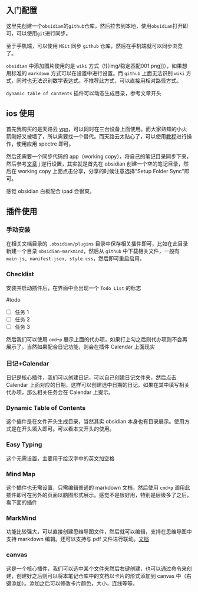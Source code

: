 ```toc

```
## 入门配置

这里先创建一个`obsidian`的`github`仓库，然后拉去到本地，使用`obsidian`打开即可，可以使用`git`进行同步。

至于手机端，可以使用 `MGit` 同步 `github` 仓库，然后在手机端就可以同步浏览了。

`obsidian` 中添加图片使用的是 `wiki` 方式（![[img/稳定匹配001.png]]），如果想用标准的 `markdown` 方式可以在设置中进行设置。而 `github` 上面无法识别 `wiki` 方式，同时也无法识别数学表达式。不推荐此方式，可以直接用相对路径方式。

`dynamic table of contents` 插件可以动态生成目录，参考文章开头


## ios 使用

首先我购买的是天路云 [vpn](http://91tianlu.click/index.php)，可以同时在三台设备上面使用。而大家熟知的小火箭刚好又被墙了，所以需要找一个替代。而天路云太贴心了，可以使用[教程](http://91tianlu.fashion/knowledgebase.php?action=displayarticle&id=2)进行操作，使用应用 spectre 即可。

然后还需要一个同步代码的 app（working copy），将自己的笔记目录同步下来，然后参考[文章](https://forum.obsidian.md/t/mobile-setting-up-ios-git-based-syncing-with-mobile-app-using-working-copy/16499) j 逆行设置，其实就是首先在 obsidian 创建一个空的笔记目录，然后在 working copy 上面点击分享，分享的时候注意选择"Setup Folder Sync"即可。

感觉 obsidian 白板配合 ipad 会很爽。


## 插件使用

### 手动安装

在相关文档目录的 `.obsidian/plugins` 目录中保存相关插件即可，比如在此目录新建一个目录 `obsidian-markmind`，然后从 `github` 中下载相关文件，一般有 `main.js, manifest.json, style.css`，然后即可重启启用。

### Checklist

安装并启动插件后，在界面中会出现一个 `Todo List` 的标志

#todo
- [ ] 任务 1
- [ ] 任务 2
- [ ] 任务 3

然后我们可以使用 `cmd+p` 展示上面的代办项，如果打上勾之后则代办项则不会再展示了。当然如果配合日记功能，则会在插件 Calendar 上面现实

### 日记+Calendar

日记是核心插件，我们可以创建日记，可以自己创建日记文件夹，然后点击 Calendar 上面对应的日期，这样可以创建选中日期的日记。如果在其中填写相关代办项，那么相关任务会在 Calendar 上提示。

### Dynamic Table of Contents

这个插件是在文件开头生成目录，当然其实 obsidian 本身也有目录展示。使用方式是在开头填入即可。可以看本文开头的使用。

### Easy Typing

这个无需设置，主要用于给汉字中的英文加空格

### Mind Map

这个插件也无需设置，只需编辑普通的 markdown 文档，然后使用 `cmd+p` 调用此插件即可在另外的页面以脑图形式展示。感觉不是很好用，特别是层级多了之后，看下面的插件

### MarkMind

功能比较强大，可以直接创建思维导图文件，然后就可以编辑，支持在思维导图中支持 markdown 编辑。还可以支持与 pdf 文件进行联动。[文档](https://github.com/MarkMindCkm/obsidian-markmind)

### canvas

这是一个核心插件，我们可以选中某个文件夹然后右键创建，也可以通过命令来创建，创建好之后则可以将本笔记仓库中的文档以卡片的形式添加到 canvas 中（右键添加）。添加之后可以修改卡片颜色，大小，连线等等。



